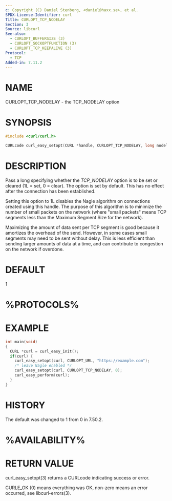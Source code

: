 ```yaml
---
c: Copyright (C) Daniel Stenberg, <daniel@haxx.se>, et al.
SPDX-License-Identifier: curl
Title: CURLOPT_TCP_NODELAY
Section: 3
Source: libcurl
See-also:
  - CURLOPT_BUFFERSIZE (3)
  - CURLOPT_SOCKOPTFUNCTION (3)
  - CURLOPT_TCP_KEEPALIVE (3)
Protocol:
  - TCP
Added-in: 7.11.2
---
```


# NAME

CURLOPT_TCP_NODELAY - the TCP_NODELAY option

# SYNOPSIS

~~~c
#include <curl/curl.h>

CURLcode curl_easy_setopt(CURL *handle, CURLOPT_TCP_NODELAY, long nodelay);
~~~

# DESCRIPTION

Pass a long specifying whether the *TCP_NODELAY* option is to be set or
cleared (1L = set, 0 = clear). The option is set by default. This has no
effect after the connection has been established.

Setting this option to 1L disables the Nagle algorithm on connections created
using this handle. The purpose of this algorithm is to minimize the number of
small packets on the network (where "small packets" means TCP segments less
than the Maximum Segment Size for the network).

Maximizing the amount of data sent per TCP segment is good because it
amortizes the overhead of the send. However, in some cases small segments may
need to be sent without delay. This is less efficient than sending larger
amounts of data at a time, and can contribute to congestion on the network if
overdone.

# DEFAULT

1

# %PROTOCOLS%

# EXAMPLE

~~~c
int main(void)
{
  CURL *curl = curl_easy_init();
  if(curl) {
    curl_easy_setopt(curl, CURLOPT_URL, "https://example.com");
    /* leave Nagle enabled */
    curl_easy_setopt(curl, CURLOPT_TCP_NODELAY, 0);
    curl_easy_perform(curl);
  }
}
~~~

# HISTORY

The default was changed to 1 from 0 in 7.50.2.

# %AVAILABILITY%

# RETURN VALUE

curl_easy_setopt(3) returns a CURLcode indicating success or error.

CURLE_OK (0) means everything was OK, non-zero means an error occurred, see
libcurl-errors(3).
